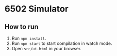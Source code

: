# 6502 Simulator

## How to run
1. Run `npm install`.
2. Run `npm start` to start compilation in watch mode.
3. Open `src/ui.html` in your browser.
